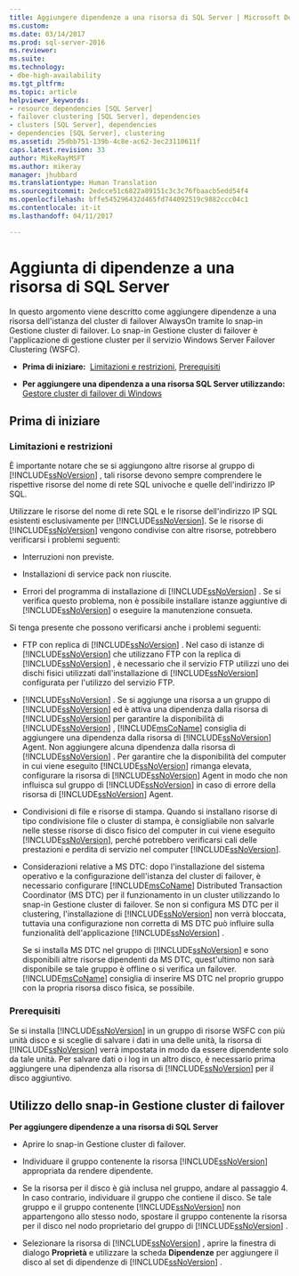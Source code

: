```yaml
---
title: Aggiungere dipendenze a una risorsa di SQL Server | Microsoft Docs
ms.custom: 
ms.date: 03/14/2017
ms.prod: sql-server-2016
ms.reviewer: 
ms.suite: 
ms.technology:
- dbe-high-availability
ms.tgt_pltfrm: 
ms.topic: article
helpviewer_keywords:
- resource dependencies [SQL Server]
- failover clustering [SQL Server], dependencies
- clusters [SQL Server], dependencies
- dependencies [SQL Server], clustering
ms.assetid: 25dbb751-139b-4c8e-ac62-3ec23110611f
caps.latest.revision: 33
author: MikeRayMSFT
ms.author: mikeray
manager: jhubbard
ms.translationtype: Human Translation
ms.sourcegitcommit: 2edcce51c6822a89151c3c3c76fbaacb5edd54f4
ms.openlocfilehash: bffe545296432d465fd744092519c9882ccc04c1
ms.contentlocale: it-it
ms.lasthandoff: 04/11/2017

---
```

# <a name="add-dependencies-to-a-sql-server-resource"></a>Aggiunta di dipendenze a una risorsa di SQL Server
  In questo argomento viene descritto come aggiungere dipendenze a una risorsa dell'istanza del cluster di failover AlwaysOn tramite lo snap-in Gestione cluster di failover. Lo snap-in Gestione cluster di failover è l'applicazione di gestione cluster per il servizio Windows Server Failover Clustering (WSFC).  
  
-   **Prima di iniziare:**  [Limitazioni e restrizioni](#Restrictions), [Prerequisiti](#Prerequisites)  
  
-   **Per aggiungere una dipendenza a una risorsa SQL Server utilizzando:** [Gestore cluster di failover di Windows](#WinClusManager)  
  
##  <a name="BeforeYouBegin"></a> Prima di iniziare  
  
###  <a name="Restrictions"></a> Limitazioni e restrizioni  
 È importante notare che se si aggiungono altre risorse al gruppo di [!INCLUDE[ssNoVersion](../../../includes/ssnoversion-md.md)] , tali risorse devono sempre comprendere le rispettive risorse del nome di rete SQL univoche e quelle dell'indirizzo IP SQL.  
  
 Utilizzare le risorse del nome di rete SQL e le risorse dell'indirizzo IP SQL esistenti esclusivamente per [!INCLUDE[ssNoVersion](../../../includes/ssnoversion-md.md)]. Se le risorse di [!INCLUDE[ssNoVersion](../../../includes/ssnoversion-md.md)] vengono condivise con altre risorse, potrebbero verificarsi i problemi seguenti:  
  
-   Interruzioni non previste.  
  
-   Installazioni di service pack non riuscite.  
  
-   Errori del programma di installazione di [!INCLUDE[ssNoVersion](../../../includes/ssnoversion-md.md)] . Se si verifica questo problema, non è possibile installare istanze aggiuntive di [!INCLUDE[ssNoVersion](../../../includes/ssnoversion-md.md)] o eseguire la manutenzione consueta.  
  
 Si tenga presente che possono verificarsi anche i problemi seguenti:  
  
-   FTP con replica di [!INCLUDE[ssNoVersion](../../../includes/ssnoversion-md.md)] . Nel caso di istanze di [!INCLUDE[ssNoVersion](../../../includes/ssnoversion-md.md)] che utilizzano FTP con la replica di [!INCLUDE[ssNoVersion](../../../includes/ssnoversion-md.md)] , è necessario che il servizio FTP utilizzi uno dei dischi fisici utilizzati dall'installazione di [!INCLUDE[ssNoVersion](../../../includes/ssnoversion-md.md)] configurata per l'utilizzo del servizio FTP.  
  
-   [!INCLUDE[ssNoVersion](../../../includes/ssnoversion-md.md)] . Se si aggiunge una risorsa a un gruppo di [!INCLUDE[ssNoVersion](../../../includes/ssnoversion-md.md)] ed è attiva una dipendenza dalla risorsa di [!INCLUDE[ssNoVersion](../../../includes/ssnoversion-md.md)] per garantire la disponibilità di [!INCLUDE[ssNoVersion](../../../includes/ssnoversion-md.md)] , [!INCLUDE[msCoName](../../../includes/msconame-md.md)] consiglia di aggiungere una dipendenza dalla risorsa di [!INCLUDE[ssNoVersion](../../../includes/ssnoversion-md.md)] Agent. Non aggiungere alcuna dipendenza dalla risorsa di [!INCLUDE[ssNoVersion](../../../includes/ssnoversion-md.md)] . Per garantire che la disponibilità del computer in cui viene eseguito [!INCLUDE[ssNoVersion](../../../includes/ssnoversion-md.md)] rimanga elevata, configurare la risorsa di [!INCLUDE[ssNoVersion](../../../includes/ssnoversion-md.md)] Agent in modo che non influisca sul gruppo di [!INCLUDE[ssNoVersion](../../../includes/ssnoversion-md.md)] in caso di errore della risorsa di [!INCLUDE[ssNoVersion](../../../includes/ssnoversion-md.md)] Agent.  
  
-   Condivisioni di file e risorse di stampa. Quando si installano risorse di tipo condivisione file o cluster di stampa, è consigliabile non salvarle nelle stesse risorse di disco fisico del computer in cui viene eseguito [!INCLUDE[ssNoVersion](../../../includes/ssnoversion-md.md)], perché potrebbero verificarsi cali delle prestazioni e perdita di servizio nel computer [!INCLUDE[ssNoVersion](../../../includes/ssnoversion-md.md)].  
  
-   Considerazioni relative a MS DTC: dopo l'installazione del sistema operativo e la configurazione dell'istanza del cluster di failover, è necessario configurare [!INCLUDE[msCoName](../../../includes/msconame-md.md)] Distributed Transaction Coordinator (MS DTC) per il funzionamento in un cluster utilizzando lo snap-in Gestione cluster di failover. Se non si configura MS DTC per il clustering, l'installazione di [!INCLUDE[ssNoVersion](../../../includes/ssnoversion-md.md)] non verrà bloccata, tuttavia una configurazione non corretta di MS DTC può influire sulla funzionalità dell'applicazione [!INCLUDE[ssNoVersion](../../../includes/ssnoversion-md.md)] .  
  
     Se si installa MS DTC nel gruppo di [!INCLUDE[ssNoVersion](../../../includes/ssnoversion-md.md)] e sono disponibili altre risorse dipendenti da MS DTC, quest'ultimo non sarà disponibile se tale gruppo è offline o si verifica un failover. [!INCLUDE[msCoName](../../../includes/msconame-md.md)] consiglia di inserire MS DTC nel proprio gruppo con la propria risorsa disco fisica, se possibile.  
  
###  <a name="Prerequisites"></a> Prerequisiti  
 Se si installa [!INCLUDE[ssNoVersion](../../../includes/ssnoversion-md.md)] in un gruppo di risorse WSFC con più unità disco e si sceglie di salvare i dati in una delle unità, la risorsa di [!INCLUDE[ssNoVersion](../../../includes/ssnoversion-md.md)] verrà impostata in modo da essere dipendente solo da tale unità. Per salvare dati o i log in un altro disco, è necessario prima aggiungere una dipendenza alla risorsa di [!INCLUDE[ssNoVersion](../../../includes/ssnoversion-md.md)] per il disco aggiuntivo.  
  
##  <a name="WinClusManager"></a> Utilizzo dello snap-in Gestione cluster di failover  
 **Per aggiungere dipendenze a una risorsa di SQL Server**  
  
-   Aprire lo snap-in Gestione cluster di failover.  
  
-   Individuare il gruppo contenente la risorsa [!INCLUDE[ssNoVersion](../../../includes/ssnoversion-md.md)] appropriata da rendere dipendente.  
  
-   Se la risorsa per il disco è già inclusa nel gruppo, andare al passaggio 4. In caso contrario, individuare il gruppo che contiene il disco. Se tale gruppo e il gruppo contenente [!INCLUDE[ssNoVersion](../../../includes/ssnoversion-md.md)] non appartengono allo stesso nodo, spostare il gruppo contenente la risorsa per il disco nel nodo proprietario del gruppo di [!INCLUDE[ssNoVersion](../../../includes/ssnoversion-md.md)] .  
  
-   Selezionare la risorsa di [!INCLUDE[ssNoVersion](../../../includes/ssnoversion-md.md)] , aprire la finestra di dialogo **Proprietà** e utilizzare la scheda **Dipendenze** per aggiungere il disco al set di dipendenze di [!INCLUDE[ssNoVersion](../../../includes/ssnoversion-md.md)] .  
  
  

